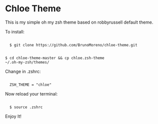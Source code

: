 # Chloe Theme

This is my simple oh my zsh theme based on robbyrussell default theme.

<p>To install: </p>


<code>
  $ git clone https://github.com/BrunoMoreno/chloe-theme.git

  $ cd chloe-theme-master && cp chloe.zsh-theme ~/.oh-my-zsh/themes/
</code>

<p>Change in .zshrc:</p>
<code>
  ZSH_THEME = "chloe"
</code>

<p>Now reload your terminal:</p>
<code>
  $ source .zshrc
</code>



Enjoy It!